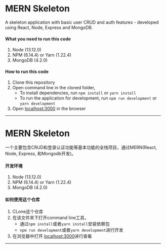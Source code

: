# MERN Skeleton

A skeleton application with basic user CRUD and auth features - developed using React, Node, Express and MongoDB.

#### What you need to run this code

1. Node (13.12.0)
2. NPM (6.14.4) or Yarn (1.22.4)
3. MongoDB (4.2.0)

#### How to run this code

1. Clone this repository
2. Open command line in the cloned folder,
   - To install dependencies, run ` npm install ` or `yarn install`
   - To run the application for development, run ` npm run development ` or `yarn development`
3. Open [localhost:3000](http://localhost:3000/) in the browser

---

# MERN Skeleton

一个主要包含CRUD和登录认证功能等基本功能的全栈项目，通过MERN(React, Node, Express, 和Mongodb开发)。

#### 开发环境
1. Node (13.12.0)
2. NPM (6.14.4) or Yarn (1.22.4)
3. MongoDB (4.2.0)

#### 如何使用这个仓库
1. CLone这个仓库
2. 在该文件夹下打开command line工具，
   - 通过` npm install `或者`yarn install`安装依赖包
   - ` npm run development `或者`yarn development`进行开发
3. 在浏览器中打开 [localhost:3000](http://localhost:3000/)进行查看
---
